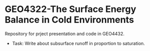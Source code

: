 # GEO4322-The Surface Energy Balance in Cold Environments 

Repository for prject presentation and code in GEO4432.

- Task: Write about subsurface runoff in proportion to saturation.
